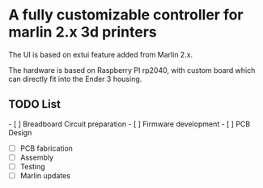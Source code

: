# A fully customizable controller for marlin 2.x 3d printers
The UI is based on extui feature added from Marlin 2.x.

The hardware is based on Raspberry PI rp2040,
with custom board which can directly fit into
the Ender 3 housing. 


## TODO List

- [ ] Breadboard Circuit preparation
- [ ] Firmware development
- [ ] PCB Design
- [ ] PCB fabrication
- [ ] Assembly
- [ ] Testing
- [ ] Marlin updates 
